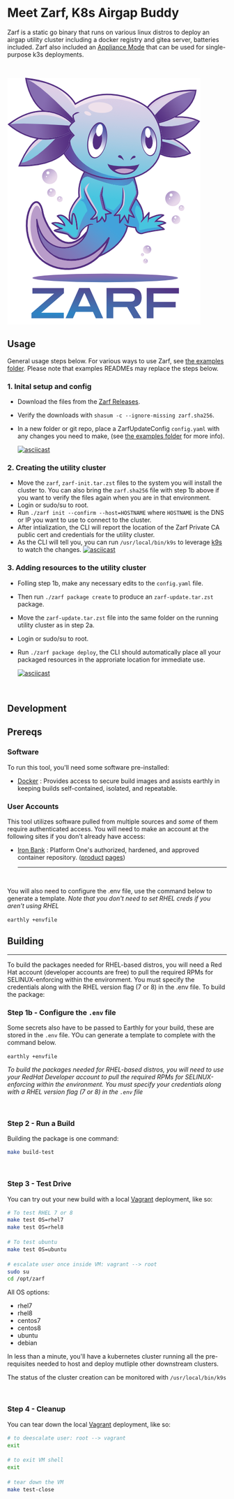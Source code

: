 # Meet Zarf, K8s Airgap Buddy

Zarf is a static go binary that runs on various linux distros to deploy an airgap utility cluster including a docker registry and gitea server, batteries included. Zarf also included an [Appliance Mode](examples/appliance/README.md) that can be used for single-purpose k3s deployments.

&nbsp;

![Zarf logo](.images/zarf-logo.png)

## Usage
General usage steps below.  For various ways to use Zarf, see [the examples folder](examples).  Please note that examples READMEs may replace the steps below.

### 1. Inital setup and config
- Download the files from the [Zarf Releases](https://repo1.dso.mil/platform-one/big-bang/apps/product-tools/zarf/-/releases).
- Verify the downloads with `shasum -c --ignore-missing zarf.sha256`.
- In a new folder or git repo, place a ZarfUpdateConfig `config.yaml` with any changes you need to make, (see [the examples folder](examples) for more info).

  [![asciicast](https://asciinema.org/a/427846.svg)](https://asciinema.org/a/427846)
### 2. Creating the utility cluster
- Move the `zarf`, `zarf-init.tar.zst` files to the system you will install the cluster to.  You can also bring the `zarf.sha256` file with step 1b above if you want to verify the files again when you are in that environment.
- Login or sudo/su to root.
- Run `./zarf init --confirm --host=HOSTNAME` where `HOSTNAME` is the DNS or IP you want to use to connect to the cluster.
- After intialization, the CLI will report the location of the Zarf Private CA public cert and credentials for the utility cluster.
- As the CLI will tell you, you can run `/usr/local/bin/k9s` to leverage [k9s](https://k9scli.io/) to watch the changes.
  [![asciicast](https://asciinema.org/a/427721.svg)](https://asciinema.org/a/427721)

### 3. Adding resources to the utility cluster 
- Folling step 1b, make any necessary edits to the `config.yaml` file.
- Then run `./zarf package create` to produce an `zarf-update.tar.zst` package.
- Move the `zarf-update.tar.zst` file into the same folder on the running utility cluster as in step 2a.
- Login or sudo/su to root.
- Run `./zarf package deploy`, the CLI should automatically place all your packaged resources in the approriate location for immediate use.

  [![asciicast](https://asciinema.org/a/423449.svg)](https://asciinema.org/a/423449)

&nbsp;
## Development

## Prereqs

### Software
To run this tool, you'll need some software pre-installed:

- [Docker](https://www.docker.com/products/docker-desktop) : Provides access to secure build images and assists earthly in keeping builds self-contained, isolated, and repeatable.

### User Accounts
This tool utilizes software pulled from multiple sources and _some_ of them require authenticated access.  You will need to make an account at the following sites if you don't already have access:

- [Iron Bank](https://registry1.dso.mil/) : Platform One's authorized, hardened, and approved container repository. ([product](https://p1.dso.mil/#/products/iron-bank/) [pages](https://ironbank.dso.mil/))

  ---

&nbsp;

You will also need to configure the .env file, use the command below to generate a template.  _Note that you don't need to set RHEL creds if you aren't using RHEL_

`earthly +envfile`

## Building
---
To build the packages needed for RHEL-based distros, you will need a Red Hat account (developer accounts are free) to pull the required RPMs for SELINUX-enforcing within the environment.  You must specify the credentials along with the RHEL version flag (7 or 8) in the .env file.  To build the package:

### Step 1b - Configure the `.env` file

Some secrets also have to be passed to Earthly for your build, these are stored in the `.env` file.  YOu can generate a template to complete with the command below. 

`earthly +envfile`

_To build the packages needed for RHEL-based distros, you will need to use your RedHat Developer account to pull the required RPMs for SELINUX-enforcing within the environment.  You must specify your credentials along with a RHEL version flag (7 or 8) in the `.env` file_

&nbsp;

### Step 2 - Run a Build

Building the package is one command:

```sh
make build-test
```

&nbsp;

### Step 3 - Test Drive

You can try out your new build with a local [Vagrant](https://www.vagrantup.com/) deployment, like so:

```bash
# To test RHEL 7 or 8
make test OS=rhel7
make test OS=rhel8

# To test ubuntu
make test OS=ubuntu

# escalate user once inside VM: vagrant --> root
sudo su
cd /opt/zarf
```

All OS options:
- rhel7
- rhel8
- centos7
- centos8
- ubuntu
- debian 

In less than a minute, you'll have a kubernetes cluster running all the pre-requisites needed to host and deploy mutliple other downstream clusters.

The status of the cluster creation can be monitored with `/usr/local/bin/k9s`

&nbsp;

### Step 4 - Cleanup

You can tear down the local [Vagrant](https://www.vagrantup.com/) deployment, like so:

```bash
# to deescalate user: root --> vagrant
exit

# to exit VM shell
exit

# tear down the VM
make test-close
```
